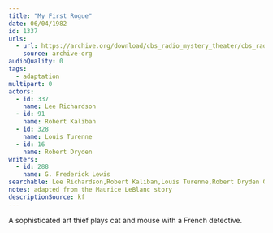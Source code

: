 ```yaml
---
title: "My First Rogue"
date: 06/04/1982
id: 1337
urls: 
  - url: https://archive.org/download/cbs_radio_mystery_theater/cbs_radio_mystery_theater-1301-1350.zip/cbs_radio_mystery_theater-1301-1350%2Fcbsrmt_1337_my_first_rogue.mp3
    source: archive-org
audioQuality: 0
tags: 
  - adaptation
multipart: 0
actors:  
  - id: 337
    name: Lee Richardson  
  - id: 91
    name: Robert Kaliban  
  - id: 328
    name: Louis Turenne  
  - id: 16
    name: Robert Dryden
writers:  
  - id: 288
    name: G. Frederick Lewis
searchable: Lee Richardson,Robert Kaliban,Louis Turenne,Robert Dryden G. Frederick Lewis
notes: adapted from the Maurice LeBlanc story
descriptionSource: kf
---
```

A sophisticated art thief plays cat and mouse with a French detective.